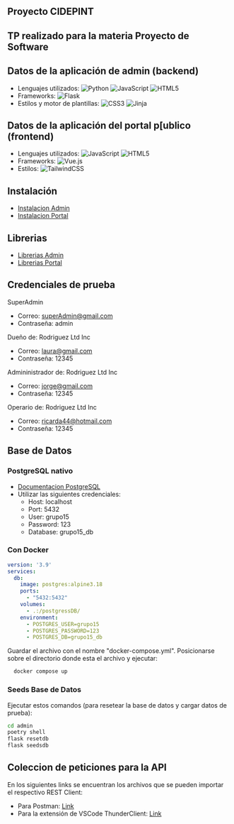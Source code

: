 ## Proyecto CIDEPINT

## TP realizado para la materia Proyecto de Software

## Datos de la aplicación de admin (backend)
- Lenguajes utilizados: ![Python](https://img.shields.io/badge/python-3670A0?style=for-the-badge&logo=python&logoColor=ffdd54)
![JavaScript](https://img.shields.io/badge/javascript-%23323330.svg?style=for-the-badge&logo=javascript&logoColor=%23F7DF1E) ![HTML5](https://img.shields.io/badge/html5-%23E34F26.svg?style=for-the-badge&logo=html5&logoColor=white)
- Frameworks: ![Flask](https://img.shields.io/badge/flask-%23000.svg?style=for-the-badge&logo=flask&logoColor=white)
- Estilos y motor de plantillas: ![CSS3](https://img.shields.io/badge/css3-%231572B6.svg?style=for-the-badge&logo=css3&logoColor=white) ![Jinja](https://img.shields.io/badge/jinja-white.svg?style=for-the-badge&logo=jinja&logoColor=black)

## Datos de la aplicación del portal p[ublico (frontend)
- Lenguajes utilizados: ![JavaScript](https://img.shields.io/badge/javascript-%23323330.svg?style=for-the-badge&logo=javascript&logoColor=%23F7DF1E) ![HTML5](https://img.shields.io/badge/html5-%23E34F26.svg?style=for-the-badge&logo=html5&logoColor=white)
- Frameworks: ![Vue.js](https://img.shields.io/badge/vuejs-%2335495e.svg?style=for-the-badge&logo=vuedotjs&logoColor=%234FC08D) 
- Estilos: ![TailwindCSS](https://img.shields.io/badge/tailwindcss-%2338B2AC.svg?style=for-the-badge&logo=tailwind-css&logoColor=white) 

## Instalación

- [Instalacion Admin](https://gitlab.catedras.linti.unlp.edu.ar/proyecto2023/proyectos/grupo15/-/blob/main/admin/README.md?ref_type=heads)
- [Instalacion Portal](https://gitlab.catedras.linti.unlp.edu.ar/proyecto2023/proyectos/grupo15/-/blob/main/portal/README.md?ref_type=heads)

## Librerias

- [Librerias Admin](https://gitlab.catedras.linti.unlp.edu.ar/proyecto2023/proyectos/grupo15/-/blob/main/admin/README.md?ref_type=heads)
- [Librerias Portal](https://gitlab.catedras.linti.unlp.edu.ar/proyecto2023/proyectos/grupo15/-/blob/main/portal/README.md?ref_type=heads)

## Credenciales de prueba

SuperAdmin
- Correo: superAdmin@gmail.com
- Contraseña: admin

Dueño de: Rodriguez Ltd Inc
- Correo: laura@gmail.com
- Contraseña: 12345

Admininistrador de: Rodriguez Ltd Inc
- Correo: jorge@gmail.com
- Contraseña: 12345

Operario de: Rodriguez Ltd Inc
- Correo: ricarda44@hotmail.com
- Contraseña: 12345

## Base de Datos

### PostgreSQL nativo
- [Documentacion PostgreSQL](https://www.postgresql.org/docs/current/tutorial-start.html)
- Utilizar las siguientes credenciales:
  - Host: localhost
  - Port: 5432
  - User: grupo15
  - Password: 123
  - Database: grupo15_db

### Con Docker
```yml
version: '3.9'
services:
  db:
    image: postgres:alpine3.18
    ports:
      - "5432:5432"
    volumes:
      - .:/postgressDB/
    environment:
      - POSTGRES_USER=grupo15
      - POSTGRES_PASSWORD=123
      - POSTGRES_DB=grupo15_db
```
Guardar el archivo con el nombre "docker-compose.yml".
Posicionarse sobre el directorio donde esta el archivo y ejecutar:
```bash
  docker compose up
```

### Seeds Base de Datos
Ejecutar estos comandos (para resetear la base de datos y cargar datos de prueba):
```bash
cd admin
poetry shell
flask resetdb
flask seedsdb
```

## Coleccion de peticiones para la API
En los siguientes links se encuentran los archivos que se pueden importar el respectivo REST Client:
- Para Postman: [Link](https://drive.google.com/file/d/1UpeV8Xpr6AOz8gV9KaCRAVLHUa6ck0gm/view)
- Para la extensión de VSCode ThunderClient: [Link](https://drive.google.com/file/d/1007S0YT87-InqqoaWYnZahahncpinLCt/view)

